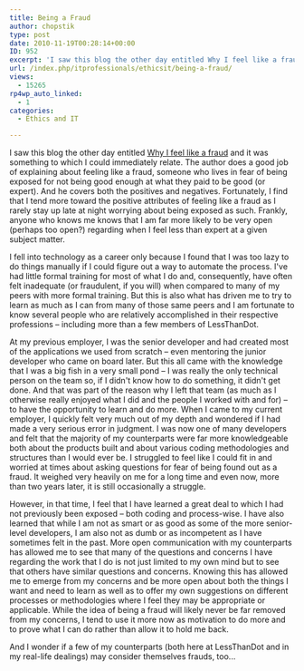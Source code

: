 ```yaml
---
title: Being a Fraud
author: chopstik
type: post
date: 2010-11-19T00:28:14+00:00
ID: 952
excerpt: 'I saw this blog the other day entitled Why I feel like a fraud and it was something to which I could immediately relate.  The author does a good job of explaining about feeling like a fraud, someone who lives in fear of being exposed for not being good&hellip;'
url: /index.php/itprofessionals/ethicsit/being-a-fraud/
views:
  - 15265
rp4wp_auto_linked:
  - 1
categories:
  - Ethics and IT

---
```

I saw this blog the other day entitled [Why I feel like a fraud][1] and it was something to which I could immediately relate. The author does a good job of explaining about feeling like a fraud, someone who lives in fear of being exposed for not being good enough at what they paid to be good (or expert). And he covers both the positives and negatives. Fortunately, I find that I tend more toward the positive attributes of feeling like a fraud as I rarely stay up late at night worrying about being exposed as such. Frankly, anyone who knows me knows that I am far more likely to be very open (perhaps too open?) regarding when I feel less than expert at a given subject matter.

I fell into technology as a career only because I found that I was too lazy to do things manually if I could figure out a way to automate the process. I've had little formal training for most of what I do and, consequently, have often felt inadequate (or fraudulent, if you will) when compared to many of my peers with more formal training. But this is also what has driven me to try to learn as much as I can from many of those same peers and I am fortunate to know several people who are relatively accomplished in their respective professions – including more than a few members of LessThanDot.

At my previous employer, I was the senior developer and had created most of the applications we used from scratch – even mentoring the junior developer who came on board later. But this all came with the knowledge that I was a big fish in a very small pond – I was really the only technical person on the team so, if I didn't know how to do something, it didn't get done. And that was part of the reason why I left that team (as much as I otherwise really enjoyed what I did and the people I worked with and for) – to have the opportunity to learn and do more. When I came to my current employer, I quickly felt very much out of my depth and wondered if I had made a very serious error in judgment. I was now one of many developers and felt that the majority of my counterparts were far more knowledgeable both about the products built and about various coding methodologies and structures than I would ever be. I struggled to feel like I could fit in and worried at times about asking questions for fear of being found out as a fraud. It weighed very heavily on me for a long time and even now, more than two years later, it is still occasionally a struggle.

However, in that time, I feel that I have learned a great deal to which I had not previously been exposed – both coding and process-wise. I have also learned that while I am not as smart or as good as some of the more senior-level developers, I am also not as dumb or as incompetent as I have sometimes felt in the past. More open communication with my counterparts has allowed me to see that many of the questions and concerns I have regarding the work that I do is not just limited to my own mind but to see that others have similar questions and concerns. Knowing this has allowed me to emerge from my concerns and be more open about both the things I want and need to learn as well as to offer my own suggestions on different processes or methodologies where I feel they may be appropriate or applicable. While the idea of being a fraud will likely never be far removed from my concerns, I tend to use it more now as motivation to do more and to prove what I can do rather than allow it to hold me back.

And I wonder if a few of my counterparts (both here at LessThanDot and in my real-life dealings) may consider themselves frauds, too...

 [1]: http://blog.asmartbear.com/self-doubt-fraud.html